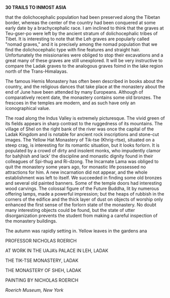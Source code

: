**30 TRAILS TO INMOST ASIA**

that the dolichocephalic population had been preserved along the Tibetan border, whereas the center of the country had been conquered at some early date by a brachycephalic race. I am inclined to think that the graves at Teu-gser-po were left by the ancient stratum of dolichocephalic tribes of Tibet. It is interesting to note that the Leh graves are popularly called "nomad graves," and it is precisely among the nomad population that we find the dolichocephalic type with fine features and straight hair. Unfortunately the missionaries were obliged to stop their excavations and a great many of these graves are still unexplored. It will be very instructive to compare the Ladak graves to the analogous graves foimd in the lake region north of the Trans-Himalayas.

The famous Hemis Monastery has often been described in books about the country, and the religious dances that take place at the monastery about the end of June have been attended by many Europeans. Although of comparatively recent date, the monastery contains some old bronzes. The frescoes in the temples are modern, and as such have only an iconographical value.

The road along the Indus Valley is extremely picturesque. The vivid green of its fields appears in sharp contrast to the ruggedness of its mountains. The village of Shel on the right bank of the river was once the capital of the Ladak Kingdom and is notable for ancient rock inscriptions and stone-cut images. The Yellow Hat Monastery of Tik-tse (Khrig-rtse), situated on a steep crag, is interesting for its romantic situation, but it looks forlorn. It is populated by a crowd of dirty and insolent monks, who impudently clamor for bahjhish and lack' the discipline and monastic dignity found in their colleagues of Spi-thug and Ri-dzong. The Incarnate Lama was obliged to quit the monastery some years ago, for monastic life possessed no attractions for him. A new incarnation did not appear, and the whole establishment was left to itself. We succeeded in finding some old bronzes and several old painted banners. Some of the temple doors had interesting wood carvings. The colossal figure of the Future Buddha, lit by numerous offering lamps, made a powerful impression; but the heaps of rubbish in the corners of the edifice and the thick layer of dust on objects of worship only enhanced the first sense of the forlorn state of the monastery. No doubt many interesting objects could be found, but the state of utter disorganization prevents the student from making a careful inspection of the monastery buildings.

The autumn was rapidly setting in. Yellow leaves in the gardens ana

PROFESSOR NICHOLAS ROERICH

AT WORK IN THE UAJA’s PALACE IN LEH, LADAK

THE TIK-TSE MONASTERY, LADAK

THE MONASTERY OF SHEH, LADAK

PAINTING BY NICHOLAS ROERICH

*Roerich Museum, New York*